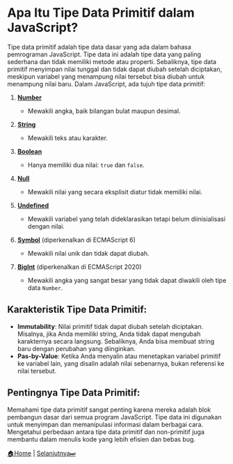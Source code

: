 # Apa Itu Tipe Data Primitif dalam JavaScript?

Tipe data primitif adalah tipe data dasar yang ada dalam bahasa pemrograman JavaScript. Tipe data ini adalah tipe data yang paling sederhana dan tidak memiliki metode atau properti. Sebaliknya, tipe data primitif menyimpan nilai tunggal dan tidak dapat diubah setelah diciptakan, meskipun variabel yang menampung nilai tersebut bisa diubah untuk menampung nilai baru. Dalam JavaScript, ada tujuh tipe data primitif:

1. **[Number](./number/README.md)**

   - Mewakili angka, baik bilangan bulat maupun desimal.

2. **[String](./string/README.md)**

   - Mewakili teks atau karakter.

3. **[Boolean](./boolean/README.md)**

   - Hanya memiliki dua nilai: `true` dan `false`.

4. **[Null](./null/README.md)**

   - Mewakili nilai yang secara eksplisit diatur tidak memiliki nilai.

5. **[Undefined](./undefined/README.md)**

   - Mewakili variabel yang telah dideklarasikan tetapi belum diinisialisasi dengan nilai.

6. **[Symbol](./symbol/README.md)** (diperkenalkan di ECMAScript 6)

   - Mewakili nilai unik dan tidak dapat diubah.

7. **[BigInt](./bigint/README.md)** (diperkenalkan di ECMAScript 2020)
   - Mewakili angka yang sangat besar yang tidak dapat diwakili oleh tipe data `Number`.

## Karakteristik Tipe Data Primitif:

- **Immutability**: Nilai primitif tidak dapat diubah setelah diciptakan. Misalnya, jika Anda memiliki string, Anda tidak dapat mengubah karakternya secara langsung. Sebaliknya, Anda bisa membuat string baru dengan perubahan yang diinginkan.
- **Pas-by-Value**: Ketika Anda menyalin atau menetapkan variabel primitif ke variabel lain, yang disalin adalah nilai sebenarnya, bukan referensi ke nilai tersebut.

## Pentingnya Tipe Data Primitif:

Memahami tipe data primitif sangat penting karena mereka adalah blok pembangun dasar dari semua program JavaScript. Tipe data ini digunakan untuk menyimpan dan memanipulasi informasi dalam berbagai cara. Mengetahui perbedaan antara tipe data primitif dan non-primitif juga membantu dalam menulis kode yang lebih efisien dan bebas bug.

[🏠Home](../README.md) | [Selanjutnya⏭](../non-primitif/README.md)
